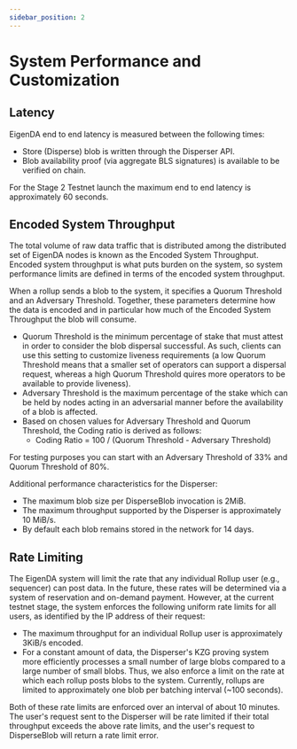 ```yaml
---
sidebar_position: 2
---
```


# System Performance and Customization

## Latency

EigenDA end to end latency is measured between the following times:

- Store (Disperse) blob is written through the Disperser API.
- Blob availability proof (via aggregate BLS signatures) is available to be
verified on chain.

For the Stage 2 Testnet launch the maximum end to end latency is approximately
60 seconds.

## Encoded System Throughput

The total volume of raw data traffic that is distributed among the distributed
set of EigenDA nodes is known as the Encoded System Throughput. Encoded system
throughput is what puts burden on the system, so system performance limits are
defined in terms of the encoded system throughput.

When a rollup sends a blob to the system, it specifies a Quorum Threshold and an
Adversary Threshold. Together, these parameters determine how the data is
encoded and in particular how much of the Encoded System Throughput the blob
will consume.

- Quorum Threshold is the minimum percentage of stake that must attest in order
to consider the blob dispersal successful. As such, clients can use this setting
to customize liveness requirements (a low Quorum Threshold means that a smaller
set of operators can support a dispersal request, whereas a high Quorum
Threshold quires more operators to be available to provide liveness).
- Adversary Threshold is the maximum percentage of the stake which can be held by
nodes acting in an adversarial manner before the availability of a blob is
affected.
- Based on chosen values for Adversary Threshold and Quorum
Threshold, the Coding ratio is derived as follows:
  - Coding Ratio = 100 / (Quorum Threshold - Adversary Threshold)

For testing purposes you can start with an Adversary Threshold of 33% and Quorum
Threshold of 80%.

Additional performance characteristics for the Disperser:

- The maximum blob size per DisperseBlob invocation is 2MiB.
- The maximum throughput supported by the Disperser is approximately 10 MiB/s.
- By default each blob remains stored in the network for 14 days.

## Rate Limiting

The EigenDA system will limit the rate that any individual Rollup user (e.g.,
sequencer) can post data. In the future, these rates will be determined via a
system of reservation and on-demand payment. However, at the current testnet
stage, the system enforces the following uniform rate limits for all users, as
identified by the IP address of their request:

- The maximum throughput for an individual Rollup user is approximately 3KiB/s
encoded.
- For a constant amount of data, the Disperser's KZG proving system
more efficiently processes a small number of large blobs compared to a large
number of small blobs. Thus, we also enforce a limit on the rate at which each
rollup posts blobs to the system. Currently, rollups are limited to
approximately one blob per batching interval (~100 seconds).

Both of these rate limits are enforced over an interval of about 10 minutes. The
user's request sent to the Disperser will be rate limited if their total
throughput exceeds the above rate limits, and the user's request to DisperseBlob
will return a rate limit error.
